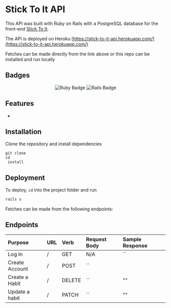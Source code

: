 # Stick To It API

This API was built with Ruby on Rails with a PostgreSQL database for the front-end [Stick To It](https://github.com/tylrs/stick-to-it-ui).

The API is deployed on Heroku [https://stick-to-it-api.herokuapp.com/](https://stick-to-it-api.herokuapp.com/)

Fetches can be made directly from the link above or this repo can be installed and run locally

## Badges

<p style="text-align: center;"> 
    <img alt="Ruby Badge" src="https://img.shields.io/badge/ruby-%23CC342D.svg?style=for-the-badge&logo=ruby&logoColor=white" />
    <img alt="Rails Badge" src="https://img.shields.io/badge/rails-%23CC0000.svg?style=for-the-badge&logo=ruby-on-rails&logoColor=white" />
</p>

## Features

-

## Installation

Clone the repository and install dependencies

```szh
git clone
cd
 install
```

## Deployment

To deploy, `cd` into the project folder and run

```zsh
rails s
```

Fetches can be made from the following endpoints:

## Endpoints

| Purpose        | URL | Verb   | Request Body | Sample Response |
| :------------- | :-- | :----- | :----------- | :-------------- |
| Log In         | /   | GET    | N/A          | ``              |
| Create Account | /   | POST   | ``           |
| Create a Habit | /   | DELETE | ``           | ""              |
| Update a habit | /   | PATCH  | ``           | ""              |
